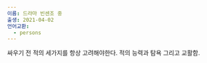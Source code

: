 ```yaml
---
이름: 드라마 빈센조 중
출생: 2021-04-02
언어교환:
  - persons
---
```


싸우기 전 적의 세가지를 항상 고려해야한다. 적의 능력과 탐욕 그리고 교활함.

